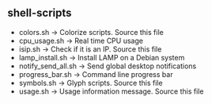 ## shell-scripts

- colors.sh             -> Colorize scripts. Source this file
- cpu_usage.sh          -> Real time CPU usage
- isip.sh               -> Check if it is an IP. Source this file
- lamp_install.sh       -> Install LAMP on a Debian system
- notify_send_all.sh    -> Send global desktop notifications
- progress_bar.sh       -> Command line progress bar
- symbols.sh            -> Glyph scripts. Source this file
- usage.sh              -> Usage information message. Source this file